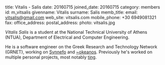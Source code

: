 title: Vitalis - Salis
date: 20160715
joined_date: 20160715
category: members
id: m_vitsalis
givenname: Vitalis
surname: Salis
memb_title:
email: vitsalis@gmail.com
web_site: vitsalis.com
mobile_phone: +30 6949081321
fax:
office_address:
postal_address:
photo: vitsalis.jpg

_Vitalis Salis_ is a student at the National Technical University of Athens (NTUA), Department of Electrical and Computer Engineering.

He is a software engineer on the Greek Research and Technology Network (GRNET), working on [Synnefo](https://www.synnefo.org/) and [~okeanos](https://okeanos.grnet.gr/home/). Previously he's worked on multiple personal projects, most notably [ting](https://github.com/dionyziz/ting).
